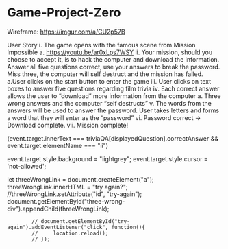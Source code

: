 # Game-Project-Zero

Wireframe: https://imgur.com/a/CU2p57B

User Story
i. 
    The game opens with the famous scene from Mission Impossible
        a. https://youtu.be/ar0xLps7WSY
ii. 
    Your mission, should you choose to accept it, is to hack the computer and download the information. Answer all five questions correct, use your answers to break the password. Miss three, the computer will self destruct and the mission has failed. 
    a.User clicks on the start button to enter the game
iii. 
    User clicks on text boxes to answer five questions regarding film trivia
iv. 
    Each correct answer allows the user to “download” more information from the computer
        a. Three wrong answers and the computer “self destructs”
v. 
    The words from the answers will be used to answer the password. User takes letters and forms a word that they will enter as the “password”
vi. Password correct → Download complete. 
vii. Mission complete!



(event.target.innerText === triviaQA[displayedQuestion].correctAnswer && event.target.elementName === "li")

event.target.style.background = "lightgrey";
event.target.style.cursor = 'not-allowed';

let threeWrongLink = document.createElement("a");
            threeWrongLink.innerHTML = "try again?";
            //threeWrongLink.setAttribute("id", "try-again");
            document.getElementById("three-wrong-div").appendChild(threeWrongLink);
            
            // document.getElementById("try-again").addEventListener("click", function(){
            //     location.reload();
            // });
